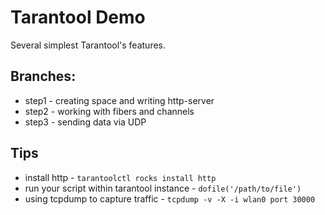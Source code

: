 # Tarantool Demo

Several simplest Tarantool's features.

## Branches:
* step1 - creating space and writing http-server
* step2 - working with fibers and channels
* step3 - sending data via UDP

## Tips
* install http - `tarantoolctl rocks install http`
* run your script within tarantool instance - `dofile('/path/to/file')`
* using tcpdump to capture traffic - `tcpdump -v -X -i wlan0 port 30000`

